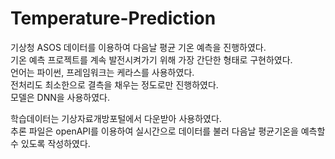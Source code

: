 # Temperature-Prediction

기상청 ASOS 데이터를 이용하여 다음날 평균 기온 예측을 진행하였다.  
기온 예측 프로젝트를 계속 발전시켜가기 위해 가장 간단한 형태로 구현하였다.  
언어는 파이썬, 프레임워크는 케라스를 사용하였다.  
전처리도 최소한으로 결측을 채우는 정도로만 진행하였다.  
모델은 DNN을 사용하였다.  

학습데이터는 기상자료개방포털에서 다운받아 사용하였다.  
추론 파일은 openAPI를 이용하여 실시간으로 데이터를 불러 다음날 평균기온을 예측할 수 있도록 작성하였다.  
 

